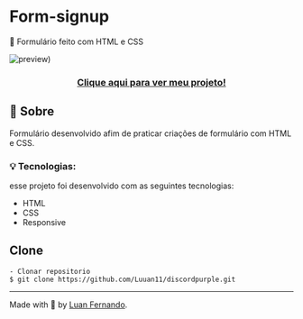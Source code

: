# Form-signup
📜 Formulário feito com HTML e CSS 

![preview)](https://user-images.githubusercontent.com/79935555/200899632-ff56c6bc-cfed-4e9b-a33a-dfbb559eb88f.png)

### <p align="center"> <a href="https://luuan11.github.io/form-signup/">Clique aqui para ver meu projeto!</a> </p>

## 💬 Sobre
Formulário desenvolvido afim de praticar criações de formulário com HTML e CSS.

### 💡 Tecnologias:

esse projeto foi desenvolvido com as seguintes tecnologias:

- HTML
- CSS
- Responsive
 
## Clone

    - Clonar repositorio 
    $ git clone https://github.com/Luuan11/discordpurple.git 

---
Made with 💜 by [Luan Fernando](https://www.linkedin.com/in/luan-fernando/).
